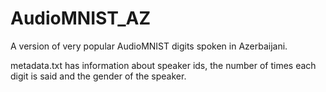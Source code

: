# AudioMNIST_AZ
A version of very popular AudioMNIST digits spoken in Azerbaijani.

metadata.txt has information about speaker ids, the number of times each digit is said and the gender of the speaker.
